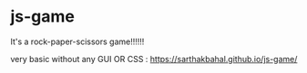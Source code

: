 # js-game
It's a rock-paper-scissors game!!!!!!

very basic without any GUI OR CSS : https://sarthakbahal.github.io/js-game/
